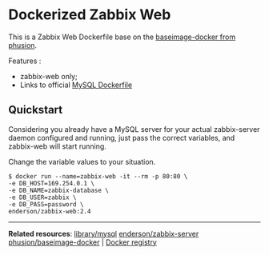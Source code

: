 # Dockerized Zabbix Web

This is a Zabbix Web Dockerfile base on the [baseimage-docker from phusion](http://phusion.github.io/baseimage-docker/).

Features :

* zabbix-web only;
* Links to official [MySQL Dockerfile](https://registry.hub.docker.com/_/mysql/)

## Quickstart

Considering you already have a MySQL server for your actual zabbix-server daemon configured and running, just pass the correct variables, and zabbix-web will start running.

Change the variable values to your situation.

    $ docker run --name=zabbix-web -it --rm -p 80:80 \
    -e DB_HOST=169.254.0.1 \
    -e DB_NAME=zabbix-database \
    -e DB_USER=zabbix \
    -e DB_PASS=password \
    enderson/zabbix-web:2.4

-----------------------------------------

**Related resources**:
  [library/mysql](https://registry.hub.docker.com/u/library/mysql/)
  [enderson/zabbix-server](https://index.docker.io/u/enderson/zabbix-server)
  [phusion/baseimage-docker](http://phusion.github.io/baseimage-docker/) |
  [Docker registry](https://index.docker.io/u/phusion/baseimage/)
